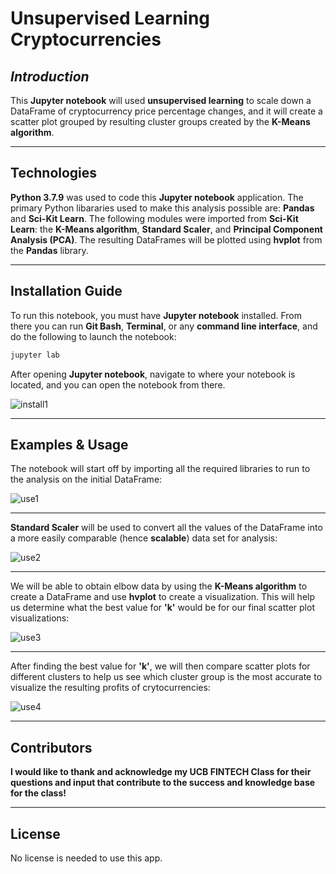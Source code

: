 # Unsupervised Learning Cryptocurrencies

## *Introduction*

This **Jupyter notebook** will used **unsupervised learning** to scale down a DataFrame of cryptocurrency price percentage changes, and it will create a scatter plot grouped by resulting cluster groups created by the **K-Means algorithm**.

---

## Technologies

**Python 3.7.9** was used to code this **Jupyter notebook** application.  The primary Python libararies used to make this analysis possible are: **Pandas** and **Sci-Kit Learn**.  The following modules were imported from **Sci-Kit Learn**:  the **K-Means algorithm**, **Standard Scaler**, and **Principal Component Analysis (PCA)**.  The resulting DataFrames will be plotted using **hvplot** from the **Pandas** library.

---

## Installation Guide

To run this notebook, you must have **Jupyter notebook** installed.  From there you can run **Git Bash**, **Terminal**, or any **command line interface**, and do the following to launch the notebook:

```python
jupyter lab
```

After opening **Jupyter notebook**, navigate to where your notebook is located, and you can open the notebook from there.

![install1](https://user-images.githubusercontent.com/80929342/120078891-69410c80-c066-11eb-8fb5-be67e4a02f4e.JPG)

---

## Examples & Usage

The notebook will start off by importing all the required libraries to run to the analysis on the initial DataFrame:

![use1](https://user-images.githubusercontent.com/80929342/120079032-00a65f80-c067-11eb-8d7c-a5d188a5cf00.JPG)

---

**Standard Scaler** will be used to convert all the values of the DataFrame into a more easily comparable (hence **scalable**) data set for analysis:

![use2](https://user-images.githubusercontent.com/80929342/120079137-6c88c800-c067-11eb-99fa-65e352a877a2.JPG)

---

We will be able to obtain elbow data by using the **K-Means algorithm** to create a DataFrame and use **hvplot** to create a visualization.  This will help us determine what the best value for **'k'** would be for our final scatter plot visualizations:

![use3](https://user-images.githubusercontent.com/80929342/120079204-b671ae00-c067-11eb-87a9-2330603ae952.JPG)

---

After finding the best value for **'k'**, we will then compare scatter plots for different clusters to help us see which cluster group is the most accurate to visualize the resulting profits of crytocurrencies:

![use4](https://user-images.githubusercontent.com/80929342/120079289-0ea8b000-c068-11eb-899d-40c450fbf3c0.JPG)

---

## Contributors

**I would like to thank and acknowledge my UCB FINTECH Class for their questions and input that contribute to the success and knowledge base for the class!**

---

## License

No license is needed to use this app.
